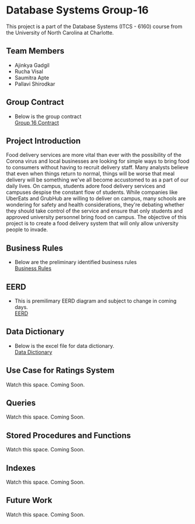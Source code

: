 # Database Systems Group-16
This project is a part of the Database Systems (ITCS - 6160) course from the University of North Carolina at Charlotte.

## Team Members
* Ajinkya Gadgil
* Rucha Visal
* Saumitra Apte
* Pallavi Shirodkar

## Group Contract
- Below is the group contract <br/>
[Group 16 Contract](https://github.com/ajinkyagadgil/db-project-fall21/blob/main/Delivery1/Group_16_Contract.pdf)

## Project Introduction
Food delivery services are more vital than ever with the possibility of the Corona virus and local businesses are looking for simple ways to bring food to consumers without having to recruit delivery staff. Many analysts believe that even when things return to normal, things will be worse that meal delivery will be something we've all become accustomed to as a part of our daily lives. On campus, students adore food delivery services and campuses despise the constant flow of students. While companies like UberEats and GrubHub are willing to deliver on campus, many schools are wondering for safety and health considerations, they're debating whether they should take control of the service and ensure that only students and approved university personnel bring food on campus. The objective of this project is to create a food delivery system that will only allow university people to invade.

## Business Rules
- Below are the preliminary identified business rules <br/>
[Business Rules](https://github.com/ajinkyagadgil/db-project-fall21/blob/main/Delivery1/BusinessRules.pdf)

## EERD
- This is premilimary EERD diagram and subject to change in coming days. <br/>
[EERD](https://github.com/ajinkyagadgil/db-project-fall21/blob/main/Delivery2/D2_ERD.png)

## Data Dictionary
- Below is the excel file for data dictionary. <br/>
[Data Dictionary](https://github.com/ajinkyagadgil/db-project-fall21/blob/main/Delivery2/data_dictionary_d2.xlsx)

## Use Case for Ratings System
Watch this space. Coming Soon.

## Queries
Watch this space. Coming Soon.

## Stored Procedures and Functions
Watch this space. Coming Soon.

## Indexes
Watch this space. Coming Soon.

## Future Work
Watch this space. Coming Soon.
